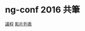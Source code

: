 # ng-conf 2016 共筆

[議程](https://www.ng-conf.org/#/schedule)
[影片列表](https://www.youtube.com/playlist?list=PLOETEcp3DkCq788xapkP_OU-78jhTf68j)
